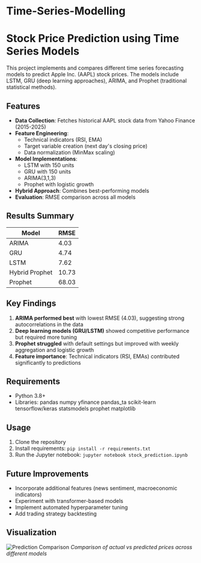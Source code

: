 # Time-Series-Modelling
# Stock Price Prediction using Time Series Models

This project implements and compares different time series forecasting models to predict Apple Inc. (AAPL) stock prices. The models include LSTM, GRU (deep learning approaches), ARIMA, and Prophet (traditional statistical methods).

## Features

- **Data Collection**: Fetches historical AAPL stock data from Yahoo Finance (2015-2025)
- **Feature Engineering**:
  - Technical indicators (RSI, EMA)
  - Target variable creation (next day's closing price)
  - Data normalization (MinMax scaling)
- **Model Implementations**:
  - LSTM with 150 units
  - GRU with 150 units
  - ARIMA(3,1,3)
  - Prophet with logistic growth
- **Hybrid Approach**: Combines best-performing models
- **Evaluation**: RMSE comparison across all models

## Results Summary

| Model          | RMSE   |
|----------------|--------|
| ARIMA          | 4.03   |
| GRU            | 4.74   |
| LSTM           | 7.62   |
| Hybrid Prophet | 10.73  |
| Prophet        | 68.03  |

## Key Findings

1. **ARIMA performed best** with lowest RMSE (4.03), suggesting strong autocorrelations in the data
2. **Deep learning models (GRU/LSTM)** showed competitive performance but required more tuning
3. **Prophet struggled** with default settings but improved with weekly aggregation and logistic growth
4. **Feature importance**: Technical indicators (RSI, EMAs) contributed significantly to predictions

## Requirements

- Python 3.8+
- Libraries:
pandas
numpy
yfinance
pandas_ta
scikit-learn
tensorflow/keras
statsmodels
prophet
matplotlib


## Usage

1. Clone the repository
2. Install requirements: `pip install -r requirements.txt`
3. Run the Jupyter notebook: `jupyter notebook stock_prediction.ipynb`

## Future Improvements

- Incorporate additional features (news sentiment, macroeconomic indicators)
- Experiment with transformer-based models
- Implement automated hyperparameter tuning
- Add trading strategy backtesting

## Visualization

![Prediction Comparison](prediction_comparison.png)
*Comparison of actual vs predicted prices across different models*
